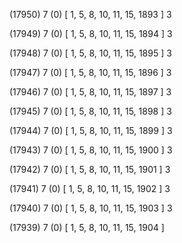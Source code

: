 (17950) 7 (0) [ 1, 5, 8, 10, 11, 15, 1893 ] 3 


(17949) 7 (0) [ 1, 5, 8, 10, 11, 15, 1894 ] 3 


(17948) 7 (0) [ 1, 5, 8, 10, 11, 15, 1895 ] 3 


(17947) 7 (0) [ 1, 5, 8, 10, 11, 15, 1896 ] 3 


(17946) 7 (0) [ 1, 5, 8, 10, 11, 15, 1897 ] 3 


(17945) 7 (0) [ 1, 5, 8, 10, 11, 15, 1898 ] 3 


(17944) 7 (0) [ 1, 5, 8, 10, 11, 15, 1899 ] 3 


(17943) 7 (0) [ 1, 5, 8, 10, 11, 15, 1900 ] 3 


(17942) 7 (0) [ 1, 5, 8, 10, 11, 15, 1901 ] 3 


(17941) 7 (0) [ 1, 5, 8, 10, 11, 15, 1902 ] 3 


(17940) 7 (0) [ 1, 5, 8, 10, 11, 15, 1903 ] 3 


(17939) 7 (0) [ 1, 5, 8, 10, 11, 15, 1904 ]  

